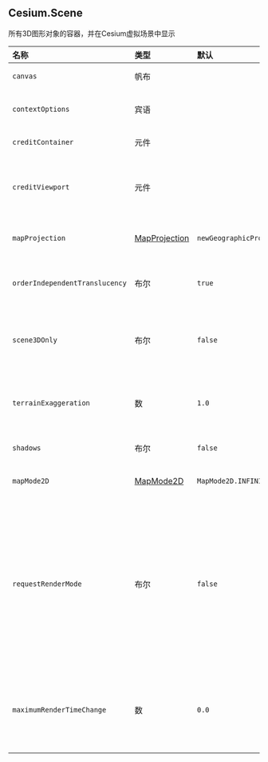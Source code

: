 ## Cesium.Scene

所有3D图形对象的容器，并在Cesium虚拟场景中显示

| 名称 | 类型 | 默认 | 描述 |
| :--- | :--- | :--- | :--- |
| `canvas` | 帆布 |  | 用于创建场景的HTML canvas元素。 |
| `contextOptions` | 宾语 |  | 可选的Context和WebGL创建属性。详见上文。 |
| `creditContainer` | 元件 |  | 可选将显示学分的HTML元素。 |
| `creditViewport` | 元件 |  | 可选用于显示信用弹出窗口的HTML元素。如果未指定，则视口将作为画布的兄弟添加。 |
| `mapProjection` | [MapProjection](https://cesiumjs.org/Cesium/Build/Documentation/MapProjection.html) | `newGeographicProjection()` | 可选用于2D和Columbus View模式的地图投影。 |
| `orderIndependentTranslucency` | 布尔 | `true` | optional如果为true且配置支持它，请使用与顺序无关的半透明。 |
| `scene3DOnly` | 布尔 | `false` | optional如果为true，则优化3D模式的内存使用和性能，但禁用使用2D或Columbus View的功能。 |
| `terrainExaggeration` | 数 | `1.0` | 可选用于夸大地形的标量。请注意，地形夸大不会修改任何其他基元，因为它们相对于椭球定位。 |
| `shadows` | 布尔 | `false` | 可选确定是否由太阳投射阴影。 |
| `mapMode2D` | [MapMode2D](https://cesiumjs.org/Cesium/Build/Documentation/MapMode2D.html) | `MapMode2D.INFINITE_SCROLL` | 可选确定2D地图是可旋转的还是可以在水平方向上无限滚动。 |
| `requestRenderMode` | 布尔 | `false` | optional如果为true，则渲染帧仅在需要时才会出现，具体取决于场景中的更改。启用可提高应用程序的性能，但需要使用[`Scene#requestRender`](https://cesiumjs.org/Cesium/Build/Documentation/Scene.html#requestRender)此模式显式呈现新帧。在API的其他部分中对场景进行更改后，在许多情况下这是必要的。请参阅[使用显式渲染提高性能](https://cesium.com/blog/2018/01/24/cesium-scene-rendering-performance/)。 |
| `maximumRenderTimeChange` | 数 | `0.0` | optional如果requestRenderMode为true，则此值定义在请求呈现之前允许的模拟时间的最大更改。请参阅[使用显式渲染提高性能](https://cesium.com/blog/2018/01/24/cesium-scene-rendering-performance/)。 |



